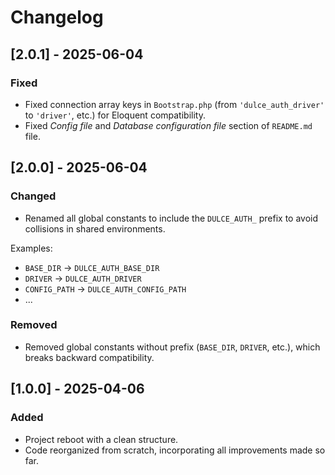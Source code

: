 # Changelog

## [2.0.1] - 2025-06-04

### Fixed
- Fixed connection array keys in `Bootstrap.php` (from `'dulce_auth_driver'` to `'driver'`, etc.) for Eloquent compatibility.
- Fixed *Config file* and *Database configuration file* section of `README.md` file.

## [2.0.0] - 2025-06-04

### Changed

- Renamed all global constants to include the `DULCE_AUTH_` prefix to avoid collisions in shared environments.

Examples:
  - `BASE_DIR` → `DULCE_AUTH_BASE_DIR`
  - `DRIVER` → `DULCE_AUTH_DRIVER`
  - `CONFIG_PATH` → `DULCE_AUTH_CONFIG_PATH`
  - ...

### Removed

- Removed global constants without prefix (`BASE_DIR`, `DRIVER`, etc.), which breaks backward compatibility.

## [1.0.0] - 2025-04-06

### Added

- Project reboot with a clean structure.
- Code reorganized from scratch, incorporating all improvements made so far.

